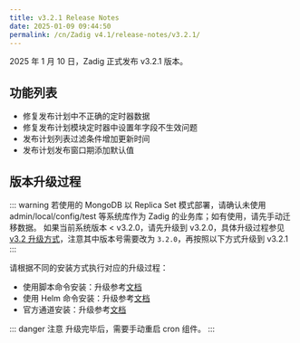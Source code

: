 ```yaml
---
title: v3.2.1 Release Notes
date: 2025-01-09 09:44:50
permalink: /cn/Zadig v4.1/release-notes/v3.2.1/
---
```


2025 年 1 月 10 日，Zadig 正式发布 v3.2.1 版本。

## 功能列表

- 修复发布计划中不正确的定时器数据
- 修复发布计划模块定时器中设置年字段不生效问题
- 发布计划列表过滤条件增加更新时间
- 发布计划发布窗口期添加默认值

## 版本升级过程

::: warning
若使用的 MongoDB 以 Replica Set 模式部署，请确认未使用 admin/local/config/test 等系统库作为 Zadig 的业务库；如有使用，请先手动迁移数据。
如果当前系统版本 < v3.2.0，请先升级到 v3.2.0，具体升级过程参见 [v3.2 升级方式](/cn/Zadig%20v3.2/release-notes/v3.2.0/#版本升级过程)，注意其中版本号需要改为 `3.2.0`，再按照以下方式升级到 v3.2.1
:::

请根据不同的安装方式执行对应的升级过程：

- 使用脚本命令安装：升级参考[文档](/cn/Zadig%20v3.2/install/helm-deploy/#升级)
- 使用 Helm 命令安装：升级参考[文档](/cn/Zadig%20v3.2/install/helm-deploy/#升级)
- 官方通道安装：升级参考[文档](/cn/Zadig%20v3.2/stable/install/#升级)

::: danger 注意
升级完毕后，需要手动重启 cron 组件。
:::
